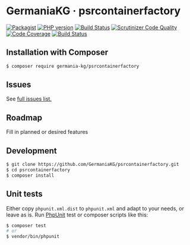 # GermaniaKG · psrcontainerfactory


[![Packagist](https://img.shields.io/packagist/v/germania-kg/psrcontainerfactory.svg?style=flat)](https://packagist.org/packages/germania-kg/psrcontainerfactory)
[![PHP version](https://img.shields.io/packagist/php-v/germania-kg/psrcontainerfactory.svg)](https://packagist.org/packages/germania-kg/psrcontainerfactory)
[![Build Status](https://img.shields.io/travis/GermaniaKG/psrcontainerfactory.svg?label=Travis%20CI)](https://travis-ci.org/GermaniaKG/psrcontainerfactory)
[![Scrutinizer Code Quality](https://scrutinizer-ci.com/g/GermaniaKG/psrcontainerfactory/badges/quality-score.png?b=master)](https://scrutinizer-ci.com/g/GermaniaKG/psrcontainerfactory/?branch=master)
[![Code Coverage](https://scrutinizer-ci.com/g/GermaniaKG/psrcontainerfactory/badges/coverage.png?b=master)](https://scrutinizer-ci.com/g/GermaniaKG/psrcontainerfactory/?branch=master)
[![Build Status](https://scrutinizer-ci.com/g/GermaniaKG/psrcontainerfactory/badges/build.png?b=master)](https://scrutinizer-ci.com/g/GermaniaKG/psrcontainerfactory/build-status/master)


## Installation with Composer

```bash
$ composer require germania-kg/psrcontainerfactory
```


## Issues

See [full issues list.][i0]

[i0]: https://github.com/GermaniaKG/psrcontainerfactory/issues

## Roadmap
Fill in planned or desired features

## Development

```bash
$ git clone https://github.com/GermaniaKG/psrcontainerfactory.git
$ cd psrcontainerfactory
$ composer install
```

## Unit tests

Either copy `phpunit.xml.dist` to `phpunit.xml` and adapt to your needs, or leave as is. Run [PhpUnit](https://phpunit.de/) test or composer scripts like this:

```bash
$ composer test
# or
$ vendor/bin/phpunit
```

